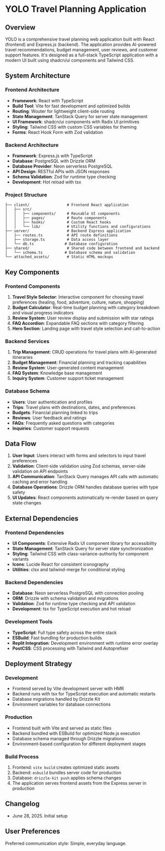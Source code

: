 # YOLO Travel Planning Application

## Overview

YOLO is a comprehensive travel planning web application built with React (frontend) and Express.js (backend). The application provides AI-powered travel recommendations, budget management, user reviews, and customer support features. It's designed as a full-stack TypeScript application with a modern UI built using shadcn/ui components and Tailwind CSS.

## System Architecture

### Frontend Architecture
- **Framework**: React with TypeScript
- **Build Tool**: Vite for fast development and optimized builds
- **Routing**: Wouter for lightweight client-side routing
- **State Management**: TanStack Query for server state management
- **UI Framework**: shadcn/ui components with Radix UI primitives
- **Styling**: Tailwind CSS with custom CSS variables for theming
- **Forms**: React Hook Form with Zod validation

### Backend Architecture
- **Framework**: Express.js with TypeScript
- **Database**: PostgreSQL with Drizzle ORM
- **Database Provider**: Neon serverless PostgreSQL
- **API Design**: RESTful APIs with JSON responses
- **Schema Validation**: Zod for runtime type checking
- **Development**: Hot reload with tsx

### Project Structure
```
├── client/                 # Frontend React application
│   ├── src/
│   │   ├── components/     # Reusable UI components
│   │   ├── pages/          # Route components
│   │   ├── hooks/          # Custom React hooks
│   │   └── lib/            # Utility functions and configurations
├── server/                 # Backend Express application
│   ├── routes.ts           # API route definitions
│   ├── storage.ts          # Data access layer
│   └── db.ts              # Database configuration
├── shared/                 # Shared code between frontend and backend
│   └── schema.ts          # Database schema and validation
└── attached_assets/        # Static HTML mockups
```

## Key Components

### Frontend Components
1. **Travel Style Selector**: Interactive component for choosing travel preferences (healing, food, adventure, culture, nature, shopping)
2. **Budget Calculator**: Real-time budget planning with category breakdown and visual progress indicators
3. **Review System**: User review display and submission with star ratings
4. **FAQ Accordion**: Expandable FAQ sections with category filtering
5. **Hero Section**: Landing page with travel style selection and call-to-action

### Backend Services
1. **Trip Management**: CRUD operations for travel plans with AI-generated itineraries
2. **Budget Management**: Financial planning and tracking capabilities
3. **Review System**: User-generated content management
4. **FAQ System**: Knowledge base management
5. **Inquiry System**: Customer support ticket management

### Database Schema
- **Users**: User authentication and profiles
- **Trips**: Travel plans with destinations, dates, and preferences
- **Budgets**: Financial planning linked to trips
- **Reviews**: User feedback and ratings
- **FAQs**: Frequently asked questions with categories
- **Inquiries**: Customer support requests

## Data Flow

1. **User Input**: Users interact with forms and selectors to input travel preferences
2. **Validation**: Client-side validation using Zod schemas, server-side validation on API endpoints
3. **API Communication**: TanStack Query manages API calls with automatic caching and error handling
4. **Database Operations**: Drizzle ORM handles database queries with type safety
5. **UI Updates**: React components automatically re-render based on query state changes

## External Dependencies

### Frontend Dependencies
- **UI Components**: Extensive Radix UI component library for accessibility
- **State Management**: TanStack Query for server state synchronization
- **Styling**: Tailwind CSS with class-variance-authority for component variants
- **Icons**: Lucide React for consistent iconography
- **Utilities**: clsx and tailwind-merge for conditional styling

### Backend Dependencies
- **Database**: Neon serverless PostgreSQL with connection pooling
- **ORM**: Drizzle with schema validation and migrations
- **Validation**: Zod for runtime type checking and API validation
- **Development**: tsx for TypeScript execution and hot reload

### Development Tools
- **TypeScript**: Full type safety across the entire stack
- **ESBuild**: Fast bundling for production builds
- **Replit Integration**: Development environment with runtime error overlay
- **PostCSS**: CSS processing with Tailwind and Autoprefixer

## Deployment Strategy

### Development
- Frontend served by Vite development server with HMR
- Backend runs with tsx for TypeScript execution and automatic restarts
- Database migrations handled by Drizzle Kit
- Environment variables for database connections

### Production
- Frontend built with Vite and served as static files
- Backend bundled with ESBuild for optimized Node.js execution
- Database schema managed through Drizzle migrations
- Environment-based configuration for different deployment stages

### Build Process
1. Frontend: `vite build` creates optimized static assets
2. Backend: `esbuild` bundles server code for production
3. Database: `drizzle-kit push` applies schema changes
4. The application serves frontend assets from the Express server in production

## Changelog
- June 28, 2025. Initial setup

## User Preferences

Preferred communication style: Simple, everyday language.